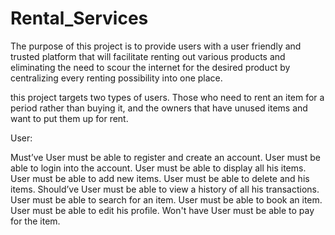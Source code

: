 # Rental_Services

The purpose of this project is to provide users with a user friendly and trusted platform that will facilitate renting out various products and eliminating the need to scour the internet for the desired product by centralizing every renting possibility into one place.

this project targets two types of users. Those who need to rent an item for a period rather than buying it, and the owners that have unused items and want to put them up for rent.

User:

Must’ve
User must be able to register and create an account.
User must be able to login into the account.
User must be able to display all his items.
User must be able to add new items.
User must be able to delete and his items.
Should’ve
User must be able to view a history of all his transactions.
User must be able to search for an item.
User must be able to book an item.
User must be able to edit his profile.
Won't have
User must be able to pay for the item.
